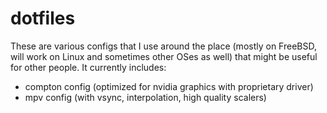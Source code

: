 # dotfiles

These are various configs that I use around the place (mostly on FreeBSD, will work on Linux and sometimes other OSes as well) that might be useful for other people. It currently includes:

- compton config (optimized for nvidia graphics with proprietary driver)
- mpv config (with vsync, interpolation, high quality scalers)
